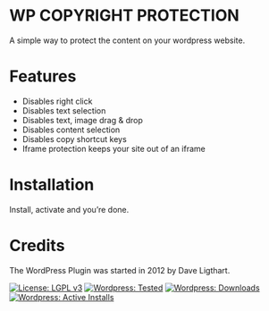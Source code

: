 # WP COPYRIGHT PROTECTION
A simple way to protect the content on your wordpress website.

# Features

- Disables right click
- Disables text selection 
- Disables text, image drag & drop
- Disables content selection
- Disables copy shortcut keys
- Iframe protection keeps your site out of an iframe

# Installation

Install, activate and you’re done.

# Credits
The WordPress Plugin was started in 2012 by Dave Ligthart.

[![License: LGPL v3](https://img.shields.io/badge/License-LGPL%20v3-blue.svg)](https://www.gnu.org/licenses/lgpl-3.0)
[![Wordpress: Tested](https://img.shields.io/wordpress/plugin/tested/wp-copyright-protection.svg)](https://wordpress.org/plugins/wp-copyright-protection/)
[![Wordpress: Downloads](https://img.shields.io/wordpress/plugin/dt/wp-copyright-protection.svg)](https://wordpress.org/plugins/wp-copyright-protection/)
[![Wordpress: Active Installs](https://img.shields.io/wordpress/plugin/installs/wp-copyright-protection.svg)](https://wordpress.org/plugins/wp-copyright-protection/)



